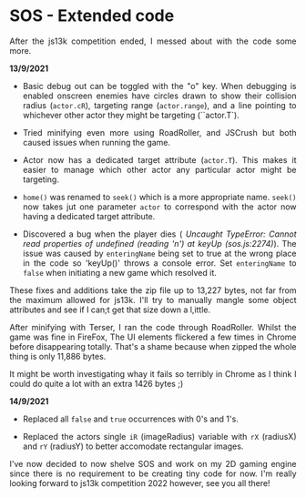 # SOS - Extended code
<div align="justify">

After the js13k competition ended, I messed about with the code some more.

**13/9/2021**

- Basic debug out can be toggled with the "o" key. When debugging is enabled onscreen enemies have circles drawn to show their collision radius (`actor.cR`), targeting range (`actor.range`), and a line pointing to whichever other actor they might be targeting (``actor.T`).

- Tried minifying even more using RoadRoller, and JSCrush but both caused issues when running the game.

- Actor now has a dedicated target attribute (`actor.T`). This makes it easier to manage which other actor any particular actor might be targeting.

- `home()` was renamed to `seek()` which is a more appropriate name. `seek()` now takes jut one parameter `actor` to correspond with the actor now having a dedicated target attribute.

- Discovered a bug when the player dies ( *Uncaught TypeError: Cannot read properties of undefined (reading 'n') at keyUp (sos.js:2274)*). The issue was caused by `enteringName` being set to true at the wrong place in the code so 'keyUp()' throws a console error. Set `enteringName` to `false` when initiating a new game which resolved it.

These fixes and additions take the zip file up to 13,227 bytes, not far from the maximum allowed for js13k. I'll try to manually mangle some object attributes and see if I can;t get that size down a l,ittle.

After minifying with Terser, I ran the code through RoadRoller. Whilst the game was fine in FireFox, The UI elements flickered a few times in Chrome before disappearing totally. That's a shame because when zipped the whole thing is only 11,886 bytes.

It might be worth investigating whay it fails so terribly in Chrome as I think I could do quite a lot with an extra 1426 bytes ;)

**14/9/2021**

- Replaced all `false` and `true` occurrences with 0's and 1's.

- Replaced the actors single `iR` (imageRadius) variable with `rX` (radiusX) and `rY` (radiusY) to better accomodate rectangular images.

I've now decided to now shelve SOS and work on my 2D gaming engine since there is no requirement to be creating tiny code for now. I'm really looking forward to js13k competition 2022 however, see you all there!
</div>
